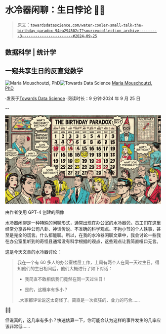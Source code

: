 # 水冷器闲聊：生日悖论 🎂🎉

> 原文：[`towardsdatascience.com/water-cooler-small-talk-the-birthday-paradox-94ea294502c7?source=collection_archive---------3-----------------------#2024-09-25`](https://towardsdatascience.com/water-cooler-small-talk-the-birthday-paradox-94ea294502c7?source=collection_archive---------3-----------------------#2024-09-25)

## 数据科学 | 统计学

## 一窥共享生日的反直觉数学

[](https://medium.com/@m.mouschoutzi?source=post_page---byline--94ea294502c7--------------------------------)![Maria Mouschoutzi, PhD](https://medium.com/@m.mouschoutzi?source=post_page---byline--94ea294502c7--------------------------------)[](https://towardsdatascience.com/?source=post_page---byline--94ea294502c7--------------------------------)![Towards Data Science](https://towardsdatascience.com/?source=post_page---byline--94ea294502c7--------------------------------) [Maria Mouschoutzi, PhD](https://medium.com/@m.mouschoutzi?source=post_page---byline--94ea294502c7--------------------------------)

·发表于[Towards Data Science](https://towardsdatascience.com/?source=post_page---byline--94ea294502c7--------------------------------) ·阅读时长：9 分钟·2024 年 9 月 25 日

--

![](img/e95f1ab3884c9722256c3f4da6770107.png)

由作者使用 GPT-4 创建的图像

水冷器闲聊是一种特殊的闲聊形式，通常出现在办公室的水冷器旁。员工们在这里经常分享各种公司八卦、神话传说、不准确的科学观点、不拘小节的个人轶事，甚至是完全的谎言。什么都能聊。所以，在我的水冷器闲聊文章中，我会讨论一些我在办公室里听到的奇怪且通常没有科学根据的观点，这些观点让我简直哑口无言。

这是今天文章的水冷器讨论：

> 我在一个有 60 多人的办公室楼层工作，上周有两个人在同一天过生日。得知他们的生日相同后，他们大概进行了如下对话：
> 
> - 我简直不敢相信我们竟然在同一天过生日！
> 
> - 是的，这概率有多小？
> 
> ..大家都评论说这太奇怪了。简直是一次疯狂的、业力的巧合……

🌌🥳

但说真的，这几率有多小？快速估算一下，你可能会认为这样的事件发生的几率应该非常低……
